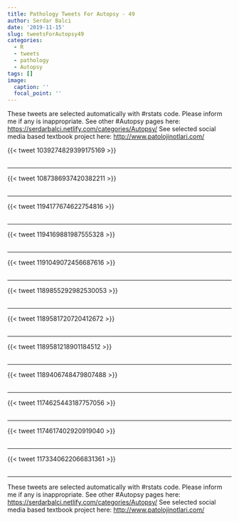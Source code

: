 ```yaml
---
title: Pathology Tweets For Autopsy - 49
author: Serdar Balci
date: '2019-11-15'
slug: tweetsForAutopsy49
categories:
  - R
  - tweets
  - pathology
  - Autopsy
tags: []
image:
  caption: ''
  focal_point: ''
---
```



These tweets are selected automatically with #rstats code. Please inform me if any is inappropriate.
See other #Autopsy pages here: https://serdarbalci.netlify.com/categories/Autopsy/ 
See selected social media based textbook project here: http://www.patolojinotlari.com/

{{< tweet 1039274829399175169 >}}
<br>
<br>
<hr>
{{< tweet 1087386937420382211 >}}
<br>
<br>
<hr>
{{< tweet 1194177674622754816 >}}
<br>
<br>
<hr>
{{< tweet 1194169881987555328 >}}
<br>
<br>
<hr>
{{< tweet 1191049072456687616 >}}
<br>
<br>
<hr>
{{< tweet 1189855292982530053 >}}
<br>
<br>
<hr>
{{< tweet 1189581720720412672 >}}
<br>
<br>
<hr>
{{< tweet 1189581218901184512 >}}
<br>
<br>
<hr>
{{< tweet 1189406748479807488 >}}
<br>
<br>
<hr>
{{< tweet 1174625443187757056 >}}
<br>
<br>
<hr>
{{< tweet 1174617402920919040 >}}
<br>
<br>
<hr>
{{< tweet 1173340622066831361 >}}
<br>
<br>
<hr>


These tweets are selected automatically with #rstats code. Please inform me if any is inappropriate.
See other #Autopsy pages here: https://serdarbalci.netlify.com/categories/Autopsy/ 
See selected social media based textbook project here: http://www.patolojinotlari.com/

